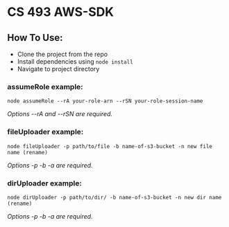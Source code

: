 # CS 493 AWS-SDK

## How To Use:

- Clone the project from the repo
- Install dependencies using `node install`
- Navigate to project directory

### assumeRole example:

`node assumeRole --rA your-role-arn --rSN your-role-session-name`

_Options --rA and --rSN are required._

### fileUploader example:

`node fileUploader -p path/to/file -b name-of-s3-bucket -n new file name (rename)`

_Options -p -b -a are required._

### dirUploader example:

`node dirUploader -p path/to/dir/ -b name-of-s3-bucket -n new dir name (rename)`

_Options -p -b -a are required._
